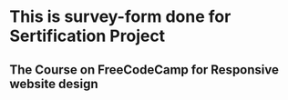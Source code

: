 # This is survey-form done for Sertification Project 
## The Course on FreeCodeCamp for Responsive website design 